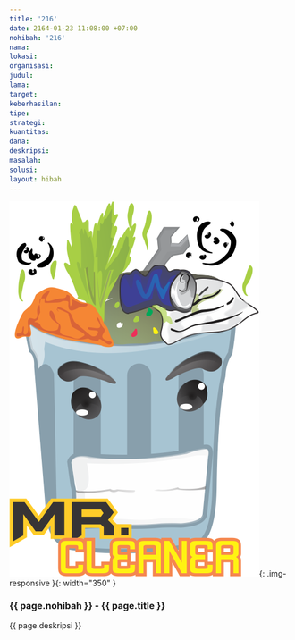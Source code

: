 ```yaml
---
title: '216'
date: 2164-01-23 11:08:00 +07:00
nohibah: '216'
nama: 
lokasi: 
organisasi: 
judul: 
lama: 
target: 
keberhasilan: 
tipe: 
strategi: 
kuantitas: 
dana: 
deskripsi: 
masalah: 
solusi: 
layout: hibah
---
```


![216](/static/img/hibahcms/216.png){: .img-responsive }{: width="350" }

### {{ page.nohibah }} - {{ page.title }}

{{ page.deskripsi }}
